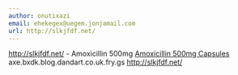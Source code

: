 ```yaml
---
author: onutixazi
email: ehekegex@uegem.jonjamail.com
url: http://slkjfdf.net/
---
```


http://slkjfdf.net/ - Amoxicillin 500mg <a href="http://slkjfdf.net/">Amoxicillin 500mg Capsules</a> axe.bxdk.blog.dandart.co.uk.fry.gs http://slkjfdf.net/